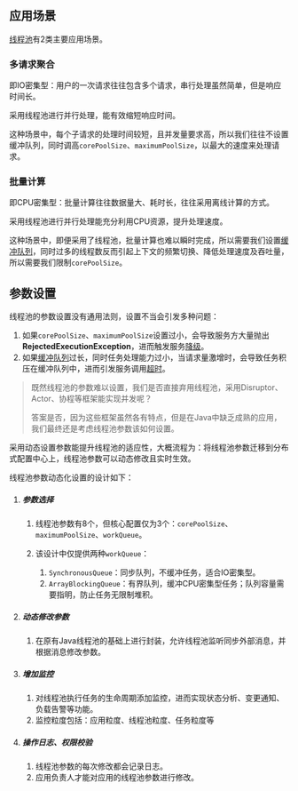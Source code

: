 ## 应用场景

[线程池](https://tech.meituan.com/2020/04/02/java-pooling-pratice-in-meituan.html)有2类主要应用场景。

### 多请求聚合

即IO密集型：用户的一次请求往往包含多个请求，串行处理虽然简单，但是响应时间长。

采用线程池进行并行处理，能有效缩短响应时间。

这种场景中，每个子请求的处理时间较短，且并发量要求高，所以我们往往不设置缓冲队列，同时调高`corePoolSize`、`maximumPoolSize`，以最大的速度来处理请求。

### 批量计算

即CPU密集型：批量计算往往数据量大、耗时长，往往采用离线计算的方式。

采用线程池进行并行处理能充分利用CPU资源，提升处理速度。

这种场景中，即便采用了线程池，批量计算也难以瞬时完成，所以需要我们设置<u>缓冲队列</u>，同时过多的线程数反而引起上下文的频繁切换、降低处理速度及吞吐量，所以需要我们限制`corePoolSize`。



## 参数设置

线程池的参数设置没有通用法则，设置不当会引发多种问题：

1. 如果`corePoolSize`、`maximumPoolSize`设置过小，会导致服务方大量抛出**RejectedExecutionException**，进而触发服务<u>降级</u>。
2. 如果<u>缓冲队列</u>过长，同时任务处理能力过小，当请求量激增时，会导致任务积压在缓冲队列中，进而引发服务调用<u>超时</u>。

> 既然线程池的参数难以设置，我们是否直接弃用线程池，采用Disruptor、Actor、协程等框架能实现并发呢？
>
> 答案是否，因为这些框架虽然各有特点，但是在Java中缺乏成熟的应用，我们最终还是考虑线程池参数该如何设置。

采用动态设置参数能提升线程池的适应性，大概流程为：将线程池参数迁移到分布式配置中心上，线程池参数可以动态修改且实时生效。

线程池参数动态化设置的设计如下：

1. ##### 参数选择

   1. 线程池参数有8个，但核心配置仅为3个：`corePoolSize`、`maximumPoolSize`、`workQueue`。
   2. 该设计中仅提供两种`workQueue`：

      1. `SynchronousQueue`：同步队列，不缓冲任务，适合IO密集型。
      2. `ArrayBlockingQueue`：有界队列，缓冲CPU密集型任务；队列容量需要指明，防止任务无限制堆积。

2. ##### 动态修改参数

   1. 在原有Java线程池的基础上进行封装，允许线程池监听同步外部消息，并根据消息修改参数。

3. ##### 增加监控

   1. 对线程池执行任务的生命周期添加监控，进而实现状态分析、变更通知、负载告警等功能。
   2. 监控粒度包括：应用粒度、线程池粒度、任务粒度等

4. ##### 操作日志、权限校验

   1. 线程池参数的每次修改都会记录日志。
   2. 应用负责人才能对应用的线程池参数进行修改。